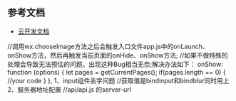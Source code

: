## 参考文档
- [云开发文档](https://developers.weixin.qq.com/miniprogram/dev/wxcloud/basis/getting-started.html)

//调用wx.chooseImage方法之后会触发入口文件app.js中的onLaunch、onShow方法，然后再触发当前页面的onHide、onShow方法;
//如果不做特殊的处理会导致无法预估的问题。出现这种Bug相当无奈;解决办法如下：
onShow: function (options) {
    let pages = getCurrentPages();
    if(pages.length == 0) {
        //your code
    }
},
1、input组件丢字问题
 //获取值是bindinput和bindblur同时用上
2、服务器地址配置
//api/api.js 的server-url